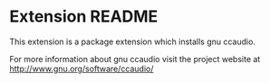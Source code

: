 # Extension README

This extension is a package extension which installs gnu ccaudio.

For more information about gnu ccaudio visit the project website at
http://www.gnu.org/software/ccaudio/

